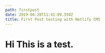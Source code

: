 ```yaml
---
path: firstpost
date: 2019-06-28T11:41:09.550Z
title: First Post testing with Netlify CMS
---
```

# Hi This is a test.
